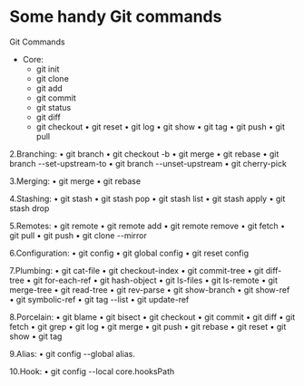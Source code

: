 # Some handy Git commands

Git Commands

- Core:
    - git init
    - git clone
    - git add
    - git commit
    - git status
    - git diff
    - git checkout
• git reset
• git log
• git show
• git tag
• git push
• git pull

2.Branching:
• git branch
• git checkout -b
• git merge
• git rebase
• git branch --set-upstream-to
• git branch --unset-upstream
• git cherry-pick

3.Merging:
• git merge
• git rebase

4.Stashing:
• git stash
• git stash pop
• git stash list
• git stash apply
• git stash drop

5.Remotes:
• git remote
• git remote add
• git remote remove
• git fetch
• git pull
• git push
• git clone --mirror

6.Configuration:
• git config
• git global config
• git reset config

7.Plumbing:
• git cat-file
• git checkout-index
• git commit-tree
• git diff-tree
• git for-each-ref
• git hash-object
• git ls-files
• git ls-remote
• git merge-tree
• git read-tree
• git rev-parse
• git show-branch
• git show-ref
• git symbolic-ref
• git tag --list
• git update-ref

8.Porcelain:
• git blame
• git bisect
• git checkout
• git commit
• git diff
• git fetch
• git grep
• git log
• git merge
• git push
• git rebase
• git reset
• git show
• git tag

9.Alias:
• git config --global alias.<alias> <command>

10.Hook:
• git config --local core.hooksPath <path>